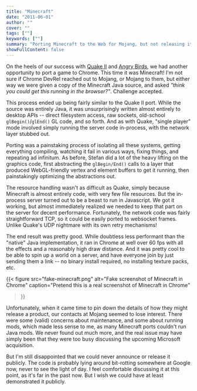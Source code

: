 ```yaml
---
title: "Minecraft"
date: "2011-06-01"
author: ""
cover: ""
tags: [""]
keywords: [""]
summary: "Porting Minecraft to the Web for Mojang, but not releasing it"
showFullContent: false
---
```


On the heels of our success with [Quake II](/projects/quake2) and [Angry
Birds](/projects/angrybirds), we had another opportunity to port a game to
Chrome. This time it was Minecraft! I'm not sure if Chrome DevRel reached out to
Mojang, or Mojang to them, but either way we were given a copy of the Minecraft
Java source, and asked _"think you could get this running in the browser?"_.
Challenge accepted.

This process ended up being fairly similar to the Quake II port. While the
source was entirely Java, it was unsurprisingly written almost entirely to
desktop APIs -- direct filesystem access, raw sockets, old-school
`glBegin()`/`glEnd()` GL code, and so forth. And as with Quake, "single player"
mode involved simply running the server code in-process, with the network layer
stubbed out.

Porting was a painstaking process of isolating all these systems, getting
everything compiling, watching it fail in various ways, fixing things, and
repeating ad infinitum. As before, Stefan did a lot of the heavy lifting on
the graphics code, first abstracting the `glBegin/End()` calls to a layer
that produced WebGL-friendly vertex and element buffers to get it running,
then painstakingly optimizing the abstractions out.

The resource handling wasn't as difficult as Quake, simply because Minecraft
is almost entirely code, with very few file resources. But the in-process
server turned out to be a beast to run in Javascript. We got it working, but
almost immediately realized we needed to keep that part on the server for
decent performance. Fortunately, the network code was fairly straightforward
TCP, so it could be easily ported to websocket frames. Unlike Quake's UDP
nightmare with its own retry mechanisms!

The end result was pretty good. While doubtless less performant than the
"native" Java implementation, it ran in Chrome at well over 60 fps with all
the effects and a reasonably high draw distance. And it was pretty cool to
be able to spin up a world on a server, and have everyone join by just sending
them a link -- no binary install required, no installing texture packs, etc.

{{< figure src="fake-minecraft.png" alt="Fake screenshot of Minecraft in Chrome"
    caption="Pretend this is a real screenshot of Minecraft in Chrome"
>}}

Unfortunately, when it came time to pin down the details of how they might
release a product, our contacts at Mojang seemed to lose interest. There were
some (valid) concerns about maintenance, and some about running mods, which
made less sense to me, as many Minecraft ports couldn't run Java mods. We
never found out much more, and the real issue may have simply been that
they were too busy discussing the upcoming Microsoft acquisition.

But I'm still disappointed that we could never announce or release it
publicly. The code is probably lying around bit-rotting somewhere at Google
now, never to see the light of day. I feel comfortable discussing it at
this point, as it's far in the past now. But I wish we could have at
least demonstrated it publicly.

